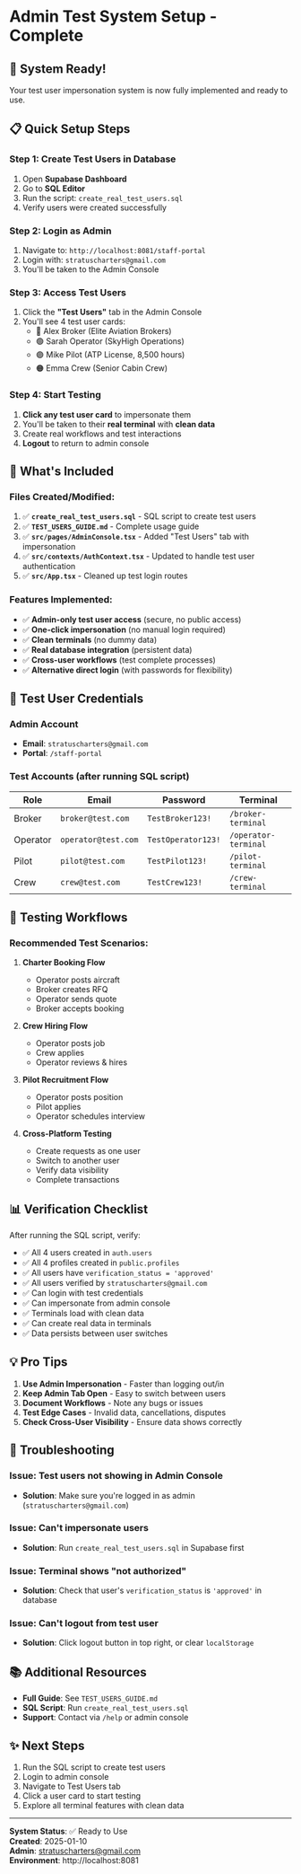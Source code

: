 # Admin Test System Setup - Complete

## 🎉 System Ready!

Your test user impersonation system is now fully implemented and ready to use.

## 📋 Quick Setup Steps

### Step 1: Create Test Users in Database

1. Open **Supabase Dashboard**
2. Go to **SQL Editor**
3. Run the script: `create_real_test_users.sql`
4. Verify users were created successfully

### Step 2: Login as Admin

1. Navigate to: `http://localhost:8081/staff-portal`
2. Login with: `stratuscharters@gmail.com`
3. You'll be taken to the Admin Console

### Step 3: Access Test Users

1. Click the **"Test Users"** tab in the Admin Console
2. You'll see 4 test user cards:
   - 🔵 Alex Broker (Elite Aviation Brokers)
   - 🟢 Sarah Operator (SkyHigh Operations)
   - 🟣 Mike Pilot (ATP License, 8,500 hours)
   - 🟠 Emma Crew (Senior Cabin Crew)

### Step 4: Start Testing

1. **Click any test user card** to impersonate them
2. You'll be taken to their **real terminal** with **clean data**
3. Create real workflows and test interactions
4. **Logout** to return to admin console

## 🎯 What's Included

### Files Created/Modified:

1. ✅ **`create_real_test_users.sql`** - SQL script to create test users
2. ✅ **`TEST_USERS_GUIDE.md`** - Complete usage guide
3. ✅ **`src/pages/AdminConsole.tsx`** - Added "Test Users" tab with impersonation
4. ✅ **`src/contexts/AuthContext.tsx`** - Updated to handle test user authentication
5. ✅ **`src/App.tsx`** - Cleaned up test login routes

### Features Implemented:

- ✅ **Admin-only test user access** (secure, no public access)
- ✅ **One-click impersonation** (no manual login required)
- ✅ **Clean terminals** (no dummy data)
- ✅ **Real database integration** (persistent data)
- ✅ **Cross-user workflows** (test complete processes)
- ✅ **Alternative direct login** (with passwords for flexibility)

## 🔐 Test User Credentials

### Admin Account
- **Email**: `stratuscharters@gmail.com`
- **Portal**: `/staff-portal`

### Test Accounts (after running SQL script)

| Role | Email | Password | Terminal |
|------|-------|----------|----------|
| Broker | `broker@test.com` | `TestBroker123!` | `/broker-terminal` |
| Operator | `operator@test.com` | `TestOperator123!` | `/operator-terminal` |
| Pilot | `pilot@test.com` | `TestPilot123!` | `/pilot-terminal` |
| Crew | `crew@test.com` | `TestCrew123!` | `/crew-terminal` |

## 🚀 Testing Workflows

### Recommended Test Scenarios:

1. **Charter Booking Flow**
   - Operator posts aircraft
   - Broker creates RFQ
   - Operator sends quote
   - Broker accepts booking

2. **Crew Hiring Flow**
   - Operator posts job
   - Crew applies
   - Operator reviews & hires

3. **Pilot Recruitment Flow**
   - Operator posts position
   - Pilot applies
   - Operator schedules interview

4. **Cross-Platform Testing**
   - Create requests as one user
   - Switch to another user
   - Verify data visibility
   - Complete transactions

## 📊 Verification Checklist

After running the SQL script, verify:

- ✅ All 4 users created in `auth.users`
- ✅ All 4 profiles created in `public.profiles`
- ✅ All users have `verification_status = 'approved'`
- ✅ All users verified by `stratuscharters@gmail.com`
- ✅ Can login with test credentials
- ✅ Can impersonate from admin console
- ✅ Terminals load with clean data
- ✅ Can create real data in terminals
- ✅ Data persists between user switches

## 💡 Pro Tips

1. **Use Admin Impersonation** - Faster than logging out/in
2. **Keep Admin Tab Open** - Easy to switch between users
3. **Document Workflows** - Note any bugs or issues
4. **Test Edge Cases** - Invalid data, cancellations, disputes
5. **Check Cross-User Visibility** - Ensure data shows correctly

## 🔧 Troubleshooting

### Issue: Test users not showing in Admin Console
- **Solution**: Make sure you're logged in as admin (`stratuscharters@gmail.com`)

### Issue: Can't impersonate users
- **Solution**: Run `create_real_test_users.sql` in Supabase first

### Issue: Terminal shows "not authorized"
- **Solution**: Check that user's `verification_status` is `'approved'` in database

### Issue: Can't logout from test user
- **Solution**: Click logout button in top right, or clear `localStorage`

## 📚 Additional Resources

- **Full Guide**: See `TEST_USERS_GUIDE.md`
- **SQL Script**: Run `create_real_test_users.sql`
- **Support**: Contact via `/help` or admin console

## ✨ Next Steps

1. Run the SQL script to create test users
2. Login to admin console
3. Navigate to Test Users tab
4. Click a user card to start testing
5. Explore all terminal features with clean data

---

**System Status**: ✅ Ready to Use  
**Created**: 2025-01-10  
**Admin**: stratuscharters@gmail.com  
**Environment**: http://localhost:8081


